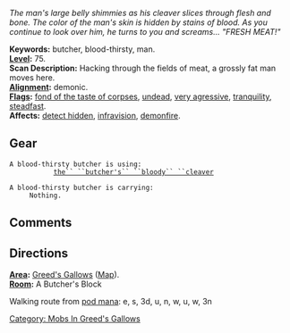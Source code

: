 *The man's large belly shimmies as his cleaver slices through flesh and
bone. The color of the man's skin is hidden by stains of blood. As you
continue to look over him, he turns to you and screams... "FRESH MEAT!"*

**Keywords:** butcher, blood-thirsty, man.  
**[Level](Level.md "wikilink"):** 75.  
**Scan Description:** Hacking through the fields of meat, a grossly fat
man moves here.  
**[Alignment](Alignment.md "wikilink"):** demonic.  
**[Flags](:Category:_Mob_Types.md "wikilink"):** [fond of the taste of
corpses](Corpse-Eating_Mobs.md "wikilink"),
[undead](Undead_Mobs.md "wikilink"), [very
agressive](Aggressive_Mobs.md "wikilink"),
[tranquility](Racial_Tranquility.md "wikilink"),
[steadfast](Sentinel_Mobs.md "wikilink").  
**Affects:** [detect hidden](Detect_Hidden.md "wikilink"),
[infravision](Infravision.md "wikilink"),
[demonfire](Demonfire.md "wikilink").  

## Gear

`A blood-thirsty butcher is using:`  
<wielded>`           `[`the`` ``butcher's`` ``bloody`` ``cleaver`](Butcher's_Bloody_Cleaver.md "wikilink")

`A blood-thirsty butcher is carrying:`  
`     Nothing.`

## Comments

## Directions

**[Area](:Category:_Areas.md "wikilink"):** [Greed's
Gallows](:Category:_Greed's_Gallows.md "wikilink")
([Map](Greed's_Gallows_Map.md "wikilink")).  
**[Room](:Category:Rooms.md "wikilink"):** A Butcher's Block

Walking route from [pod mana](Pod_Of_Manatees.md "wikilink"): e, s, 3d,
u, n, w, u, w, 3n  

[Category: Mobs In Greed's
Gallows](Category:_Mobs_In_Greed's_Gallows "wikilink")
